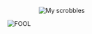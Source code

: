 ⠀⠀⠀⠀⠀⠀⠀⠀⠀⠀⠀⠀⠀⠀⠀⠀⠀⠀⠀⠀⠀⠀![My scrobbles](https://lastfm-recently-played.vercel.app/api?user=godheadturntech&count=1)

⠀⠀⠀⠀⠀⠀⠀⠀⠀⠀⠀⠀⠀⠀⠀![FOOL](https://files.catbox.moe/jdoym6.gif)
